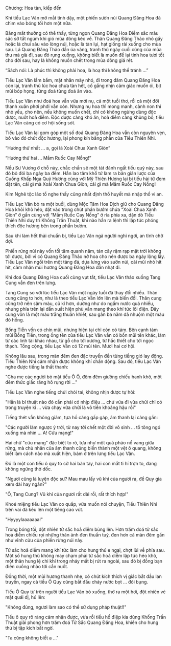Chương: Hoa tàn, kiếp đến 

Khi tiểu Lạc Vân mở mắt tỉnh dậy, một phiến sườn núi Quang Đăng Hoa đã chìm vào bóng tối hơn một nửa. 

Bằng mắt thường có thể thấy, từng ngọn Quang Đăng Hoa Diễm sắc màu sặc sỡ tắt ngúm khi gió mùa đông kéo về. Thân Quang Đăng Thảo nhỏ gầy hoặc là chui sâu vào lòng núi, hoặc là tàn lụi, hạt giống rải xuống cho mùa sau. Lá Quang Đăng Thảo dần úa vàng, tranh thủ ngày cuối cùng của mùa thu mà già đi, sau đó rụng xuống, không biết là muốn để lại tinh hoa tươi tốt cho đời sau, hay là không muốn chết trong mùa đông giá rét. 

“Sách nói: Là phúc thì không phải hoạ, là hoạ thì không thể tránh ...”

Tiểu Lạc Vân lẩm bẩm, mặt nhăn mày nhó, đi trong đám Quang Đăng Hoa còn lại, tranh thủ lúc hoa chưa tàn hết, cố gắng nhịn cảm giác muốn ói, bịt mũi bóp họng, từng đoá từng đoá ăn vào. 

Tiểu Lạc Vân như đoá hoa vẫn vừa mới nụ, cả một tuổi thơ, rồi cả một đời thanh xuân phơi phới vẫn còn. Nhưng nụ hoa thì mong manh, cành non thì nhỏ yếu, cho nên, nếu không muốn chết, chỉ có không ngừng dùng độc dược, nuốt hoả diễm. Độc dược càng khó ăn, hoả diễm càng khủng bố, tiểu Lạc Vân càng có cơ hội sống sót. 

Tiểu Lạc Vân lại gom góp một số đoá Quang Đăng Hoa vẫn còn nguyên vẹn, bỏ vào đó chút độc hương, lại phong kín bằng phấn của Tiểu Thiên Nhi. 

“Hương thứ nhất ... a, gọi là Xoài Chua Xanh Giòn” 

“Hương thứ hai ... Mắm Ruốc Cay Nồng!” 

Nếu Sư Vương ở chỗ này, chắc chắn sẽ một tát đánh ngất tiểu quỷ này, sau đó bỏ đói ba ngày ba đêm. Hắn lao tâm khổ tứ làm ra bản giản lược của Cuồng Khấp Ngạ Quỷ Hương cùng với Mỹ Thiên Hương lại bị tiểu hài tử đem đặt tên, cái gì mà Xoài Xanh Chua Giòn, cái gì mà Mắm Ruốc Cay Nồng! 

Kim Nghê tộc lão tổ nghe thấy cũng nhất định thổ huyết mà nhập thổ vi an. 

Tiểu Lạc Vân bỏ ra một buổi, dùng Mộc Tâm Hoa Dịch giữ cho Quang Đăng Hoa khỏi khô héo, đặt vào trong chút phấn bướm chứa “Xoài Chua Xanh Giòn” ở gần cùng với “Mắm Ruốc Cay Nồng” ở rìa phía xa, dặn dò Tiểu Thiên Nhi duy trì Khống Trần Thuật, khi nào hắn ra lệnh thì lập tức phóng thích độc hương bên trong phấn bướm. 

Sau khi làm hết thải chuẩn bị, tiểu Lạc Vân ngả người nghỉ ngơi, an tĩnh chờ đợi. 

Phiến rừng núi này vốn tối tăm quanh năm, tán cây rậm rạp mặt trời không tới được, bởi vì có Quang Đăng Thảo nở hoa cho nên được ba ngày lộng lẫy. Tiểu Lạc Vân ngồi trên một tảng đá, dựa lưng vào sườn núi, cái mũi nhỏ hít hít, cảm nhận mùi hương Quang Đăng Hoa dần nhạt đi. 

Khi đoá Quang Đăng Hoa cuối cùng vụt tắt, tiểu Lạc Vân tháo xuống Tang Cung vẫn đen trên lưng. 

Tang Cung so với lúc tiểu Lạc Vân một ngày tuổi đã thay đổi nhiều. Thân cung cũng to hơn, như là theo tiểu Lạc Vân lớn lên mà biến đổi. Thân cung cũng trở nên sậm màu, cũ kĩ hơn, dường như do ngấm nước quá nhiều, nhưng phía trên lại dần xuất hiện phù văn mang theo khí tức lôi điện. Dây cung vốn là một màu trắng thuần khiết, sau gần ba năm đã nhuộm một màu đỏ hồng.

Bồng Tiễn vốn có chín mũi, nhưng hiện tại chỉ còn có tám. Bên cạnh tám mũi Bồng Tiễn, trong ống tên của tiểu Lạc Vân vẫn có bốn mũi tên khác, làm từ các linh tài khác nhau, từ gỗ cho tới xương, từ hắc thiết cho tới ngọc thạch. Tổng cộng, tiểu Lạc Vân có 12 mũi tên. Mười hai cơ hội. 

Không lâu sau, trong màn đêm đen đặc truyền đến từng tiếng gió lay động. Tiểu Thiên Nhi cảm nhận được không khí chấn động. Sau đó, tiểu Lạc Vân nghe được tiếng la thất thanh: 

"Cha mẹ các người bỏ mặt tiểu Ô Ô, đêm đêm giường chiếu hanh khô, một đêm thức giấc răng hô rụng rời ..." 

Tiểu Lạc Vân nghe tiếng chửi chói tai, không nhịn được tự hỏi:

"Hẳn là bí thuật nào đó cần phải có nhịp điệu ... chứ vừa đi vừa chửi chỉ có trong truyện kí ... vừa chạy vừa chửi là vô tiền khoáng hậu rồi"

Tiếng thét vẫn không giảm, tựa hồ càng gấp gáp, âm thanh lại càng gần: 

"Các người làm ngược ý trời, từ nay tới chết một đời vô sinh ... tổ tông ngó xuống mà nhìn ... A! Cứu mạng!" 

Hai chữ "cứu mạng" đặc biệt to rõ, tựa như một quả pháo nổ vang giữa rừng, mà chủ nhân của âm thanh cũng biến thành một vệt ô quang, không biết làm cách nào mà xuất hiện, bám ở trên lưng tiểu Lạc Vân. 

Đó là một con tiểu ô quy to cỡ hai bàn tay, hai con mắt ti hí trợn to, đang không ngừng thở dốc. 

"Ngươi cũng là luyện độc sư? Mau mau lấy vũ khí của ngươi ra, để Quy gia xem dài hay ngắn?" 

"Ô, Tang Cung? Vũ khí của ngươi rất dài rồi, rất thích hợp!" 

Khoé miệng tiểu Lạc Vân co quắp, vừa muốn nói chuyện, Tiểu Thiên Nhi trên vai đã kêu lên một tiếng cao vút. 

"Hyyyylaaaaaaa!" 

Trong bóng tối, đột nhiên tử sắc hoả diễm bùng lên. Hơn trăm đoá tử sắc hoả diễm chiếu rọi những thân ảnh đen thuần tuý, đen hơn cả màn đêm gần như vĩnh cửu của phiến rừng núi này.

Tử sắc hoả diễm mang khí tức làm cho hung thú e ngại, chợt lùi về phía sau. Một số hung thú không may chạm phải tử sắc hoả diễm lập tức héo khô, một thân hung lệ chi khí trong nháy mắt bị rút ra ngoài, sau đó bị đồng bạn điên cuồng nhào tới cắn nuốt. 

Đồng thời, một mùi hương thanh nhẹ, có chút kích thích vị giác bắt đầu lan truyền, ngay cả tiểu Ô Quy cũng bắt đầu chảy nước bọt ... đói bụng. 

Tiểu Ô Quy từ trên người tiểu Lạc Vân bò xuống, thở ra một hơi, đột nhiên vẻ mặt quái dị, hú lên: 

"Không đúng, ngươi làm sao có thể sử dụng pháp thuật!!" 

Tiểu ô quy rõ ràng cảm nhận được, vừa rồi tiểu hồ điệp kia dùng Khống Trần Thuật giải phong hơn trăm đoá Tử Sắc Quang Đăng Hoa, khiến cho hung thú bị tập kích bất ngờ. 

"Ta cũng không biết a ..." 
